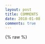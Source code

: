 ```yaml
---
layout: post
title: COMMENTS
date: 2018-01-08
comments: true
---
```


{% raw %}
<div class="livere">
    <!-- 来必力City版安装代码 -->
    <div id="lv-container" data-id="city" data-uid="MTAyMC80MjAyNy8xODU3NA==">
        <script type="text/javascript">
       (function(d, s) {
           var j, e = d.getElementsByTagName(s)[0];

           if (typeof LivereTower === 'function') { return; }

           j = d.createElement(s);
           j.src = 'https://cdn-city.livere.com/js/embed.dist.js';
           j.async = true;

           e.parentNode.insertBefore(j, e);
       })(document, 'script');
        </script>
    <noscript> 为正常使用来必力评论功能请激活JavaScript</noscript>
    </div>
    <!-- City版安装代码已完成 -->
</div>
{% endraw %}